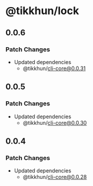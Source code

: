 # @tikkhun/lock

## 0.0.6

### Patch Changes

- Updated dependencies
  - @tikkhun/cli-core@0.0.31

## 0.0.5

### Patch Changes

- Updated dependencies
  - @tikkhun/cli-core@0.0.30

## 0.0.4

### Patch Changes

- Updated dependencies
  - @tikkhun/cli-core@0.0.28
